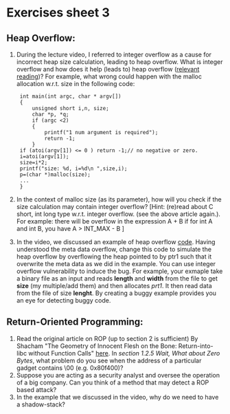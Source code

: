# Exercises sheet 3  

## Heap Overflow:
1. During the lecture video, I referred to integer overflow as a cause for incorrect heap size calculation, leading to heap overflow. What is integer overflow and how does it help (leads to) heap overflow ([relevant reading](http://phrack.org/issues/60/10.html#article))? For example, what wrong could happen with the malloc allocation w.r.t. size in the following code:  
	
		int main(int argc, char * argv[])
		{
			unsigned short i,n, size;
			char *p, *q;
			if (argc <2)
			{
				printf("1 num argument is required");
				return -1;
			}
		if (atoi(argv[1]) <= 0 ) return -1;// no negative or zero.
		i=atoi(argv[1]);
		size=i*2;
		printf("size: %d, i=%d\n ",size,i);
		p=(char *)malloc(size);
		...
		}
	
2. In the context of malloc size (as its parameter), how will you check if the size calculation may contain integer overflow? \[Hint: (re)read about C short, int long type w.r.t. integer overflow.  (see the above article again.). For example: there will be overflow in the expression A + B if for int A and int B, you have A > INT_MAX - B \]
3. In the video, we discussed an example of heap overflow [code](../code/heap-metaof.c). Having understood the meta data overflow, change this code to simulate the heap overflow by overflowing the heap pointed to by ptr1 such that it overwrite the meta data as we did in the example. You can use integer overflow vulnerability to induce the bug. For example, your exmaple take a binary file as an input and reads **length** and **width** from the file to get **size** (my multiple/add them) and then allocates *prt1*. It then read data from the file of size **lenght**. By creating a buggy example provides you an eye for detecting buggy code.

## Return-Oriented Programming:
1. Read the original article on ROP (up to section 2 is sufficient) By Shacham "The Geometry of Innocent Flesh on the Bone: Return-into-libc without Function Calls" [here](https://hovav.net/ucsd/dist/geometry.pdf). In *section 1.2.5  Wait, What about Zero Bytes*, what problem do you see when the address of a particular gadget contains \00 (e.g. 0x80f400)?
2. Suppose you are acting as a security analyst and oversee the operation of a big company. Can you think of a method that may detect a ROP based attack?
3. In the example that we discussed in the video, why do we need to have a shadow-stack?
